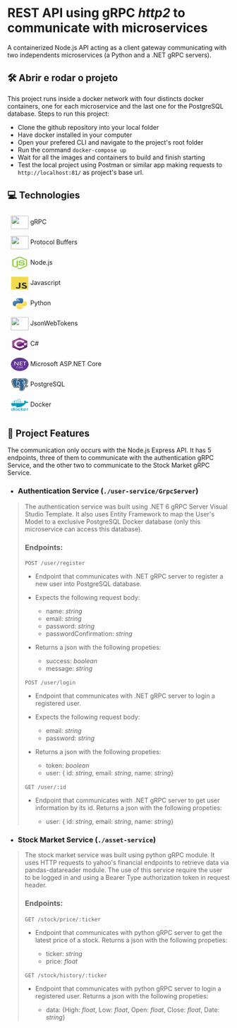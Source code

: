 # REST API using gRPC <i>http2</i> to communicate with microservices

A containerized Node.js API acting as a client gateway communicating with two independents microservices (a Python and a .NET gRPC servers).

## 🛠️ Abrir e rodar o projeto

This project runs inside a docker network with four distincts docker containers, one for each microservice and the last one for the PostgreSQL database. Steps to run this project:

- Clone the github repository into your local folder
- Have docker installed in your computer
- Open your prefered CLI and navigate to the project's root folder
- Run the command `docker-compose up`
- Wait for all the images and containers to build and finish starting
- Test the local project using Postman or similar app making requests to `http://localhost:81/` as project's base url.

## 💻 Technologies

<div style="padding: 0.5rem">
    <img align="center" height="30" width="40" src="https://grpc.io/img/logos/grpc-icon-color.png">
    gRPC
</div>
<div style="padding: 0.5rem">
    <img align="center" height="30" width="40" src="https://plugins.jetbrains.com/files/14004/186107/icon/pluginIcon.png">
    Protocol Buffers
</div>
<div style="padding: 0.5rem">
    <img align="center" height="30" width="40" src="https://raw.githubusercontent.com/devicons/devicon/master/icons/nodejs/nodejs-original.svg">
    Node.js
</div>
<div style="padding: 0.5rem">
    <img align="center" height="30" width="40" src="https://raw.githubusercontent.com/devicons/devicon/master/icons/javascript/javascript-original.svg">
    Javascript
</div>
<div style="padding: 0.5rem">
    <img align="center" height="30" width="40" src="https://raw.githubusercontent.com/devicons/devicon/master/icons/python/python-original.svg">
    Python
</div>
<div style="padding: 0.5rem">
    <img align="center" height="30" width="40" src="https://vegibit.com/wp-content/uploads/2018/07/JSON-Web-Token-Authentication-With-Node.png">
    JsonWebTokens
</div>
<div style="padding: 0.5rem">
    <img align="center" height="30" width="40" src="https://raw.githubusercontent.com/devicons/devicon/1119b9f84c0290e0f0b38982099a2bd027a48bf1/icons/csharp/csharp-original.svg">
    C#
</div>
<div style="padding: 0.5rem">
    <img align="center" height="30" width="40" src="https://raw.githubusercontent.com/devicons/devicon/1119b9f84c0290e0f0b38982099a2bd027a48bf1/icons/dotnetcore/dotnetcore-original.svg">
  Microsoft ASP.NET Core
</div>
<div style="padding: 0.5rem">
    <img align="center" height="30" width="40" src="https://raw.githubusercontent.com/devicons/devicon/1119b9f84c0290e0f0b38982099a2bd027a48bf1/icons/postgresql/postgresql-original.svg">
PostgreSQL
</div>
<div style="padding: 0.5rem">
    <img align="center" height="30" width="40" src="https://raw.githubusercontent.com/devicons/devicon/1119b9f84c0290e0f0b38982099a2bd027a48bf1/icons/docker/docker-plain-wordmark.svg">
    Docker
</div>

## 🔨 Project Features

The communication only occurs with the Node.js Express API. It has 5 endpoints, three of them to communicate with the authentication gRPC Service, and the other two to communicate to the Stock Market gRPC Service.

- ### Authentication Service (`./user-service/GrpcServer`)

> The authentication service was built using .NET 6 gRPC Server Visual Studio Template. It also uses Entity Framework to map the User's Model to a exclusive PostgreSQL Docker database (only this microservice can access this database).
>
> ### Endpoints:
>
> `POST /user/register`
>
> - Endpoint that communicates with .NET gRPC server to register a new user into PostgreSQL database.
> - Expects the following request body:
>
>   - name: _string_
>   - email: _string_
>   - password: _string_
>   - passwordConfirmation: _string_
>
> - Returns a json with the following propeties:
>
>   - success: _boolean_
>   - message: _string_
>
> `POST /user/login`
>
> - Endpoint that communicates with .NET gRPC server to login a registered user.
> - Expects the following request body:
>
>   - email: _string_
>   - password: _string_
>
> - Returns a json with the following propeties:
>   - token: _boolean_
>   - user: { id: _string_, email: _string_, name: _string_}
>
> `GET /user/:id`
>
> - Endpoint that communicates with .NET gRPC server to get user information by its id. Returns a json with the following propeties:
>
>   - user: { id: _string_, email: _string_, name: _string_}

- ### Stock Market Service (`./asset-service`)

> The stock market service was built using python gRPC module. It uses HTTP requests to yahoo's financial endpoints to retrieve data via pandas-datareader module. The use of this service require the user to be logged in and using a Bearer Type authorization token in request header.
>
> ### Endpoints:
>
> `GET /stock/price/:ticker`
>
> - Endpoint that communicates with python gRPC server to get the latest price of a stock. Returns a json with the following propeties:
>
>   - ticker: _string_
>   - price: _float_
>
> `GET /stock/history/:ticker`
>
> - Endpoint that communicates with python gRPC server to login a registered user. Returns a json with the following propeties:
>
>   - data: {High: _float_, Low: _float_, Open: _float_, Close: _float_, Date: _string_}
